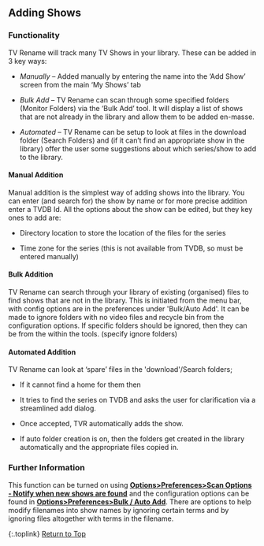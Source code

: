 <!-- START ADDING ---------------------------- -->
## Adding Shows

### Functionality

TV Rename will track many TV Shows in your library. These can be added in 3 key ways:

* _Manually_ – Added manually by entering the name into the ‘Add Show’ screen from the main ‘My Shows’ tab

* _Bulk Add_ – TV Rename can scan through some specified folders (Monitor Folders) via the ‘Bulk Add’ tool. It will display a list of shows that are not already in the library and allow them to be added en-masse.

* _Automated_ – TV Rename can be setup to look at files in the download folder (Search Folders) and (if it can’t find an appropriate show in the library) offer the user some suggestions about which series/show to add to the library.

#### Manual Addition

Manual addition is the simplest way of adding shows into the library. You can enter (and search for) the show by name or for more precise addition enter a TVDB Id. All the options about the show can be edited, but they key ones to add are:

* Directory location to store the location of the files for the series

* Time zone for the series (this is not available from TVDB, so must be entered manually)

#### Bulk Addition

TV Rename can search through your library of existing (organised) files to find shows that are not in the library. This is initiated from the menu bar, with config options are in the preferences under 'Bulk/Auto Add'. It can be made to ignore folders with no video files and recycle bin from the configuration options. If specific folders should be ignored, then they can be from the within the tools. (specify ignore folders)

#### Automated Addition

TV Rename can look at ‘spare’ files in the 'download'/Search folders; 

* If it cannot find a home for them then 

* It tries to find the series on TVDB and asks the user for clarification via a streamlined add dialog.

* Once accepted, TVR automatically adds the show. 

* If auto folder creation is on, then the folders get created in the library automatically and the appropriate files copied in.

### Further Information

This function can be turned on using [**Options>Preferences>Scan Options - Notify when new shows are found**](/manual/options#the-scan-options-tab "Read about Scan options") and the configuration options can be found in [**Options>Preferences>Bulk / Auto Add**](/manual/options#the-bulk--auto-add-tab "Read about Bulk / Auto Add options"). There are options to help modify filenames into show names by ignoring certain terms and by ignoring files altogether with terms in the filename. 

{:.toplink}
[Return to Top]()
<!-- END ADDING ------------------------------ -->
